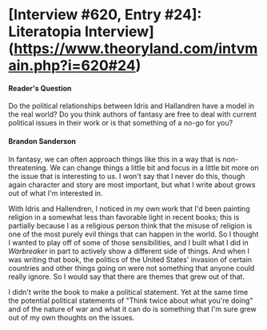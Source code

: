 # [Interview #620, Entry #24]: Literatopia Interview](https://www.theoryland.com/intvmain.php?i=620#24)

#### Reader's Question

Do the political relationships between Idris and Hallandren have a model in the real world? Do you think authors of fantasy are free to deal with current political issues in their work or is that something of a no-go for you?

#### Brandon Sanderson

In fantasy, we can often approach things like this in a way that is non-threatening. We can change things a little bit and focus in a little bit more on the issue that is interesting to us. I won't say that I never do this, though again character and story are most important, but what I write about grows out of what I'm interested in.

With Idris and Hallendren, I noticed in my own work that I'd been painting religion in a somewhat less than favorable light in recent books; this is partially because I as a religious person think that the misuse of religion is one of the most purely evil things that can happen in the world. So I thought I wanted to play off of some of those sensibilities, and I built what I did in
*Warbreaker*
in part to actively show a different side of things. And when I was writing that book, the politics of the United States' invasion of certain countries and other things going on were not something that anyone could really ignore. So I would say that there are themes that grew out of that.

I didn't write the book to make a political statement. Yet at the same time the potential political statements of "Think twice about what you're doing" and of the nature of war and what it can do is something that I'm sure grew out of my own thoughts on the issues.

